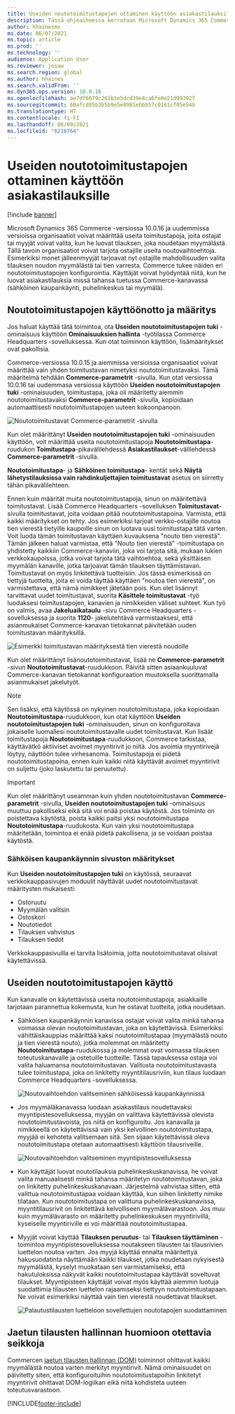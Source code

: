 ```yaml
---
title: Useiden noutotoimitustapojen ottaminen käyttöön asiakastilauksille
description: Tässä ohjeaiheessa kerrotaan Microsoft Dynamics 365 Commercen toiminnoista, joiden avulla voit luoda asiakastilauksia noudettavaksi myymälästä.
author: hhainesms
ms.date: 06/07/2021
ms.topic: article
ms.prod: ''
ms.technology: ''
audience: Application User
ms.reviewer: josaw
ms.search.region: global
ms.author: hhaines
ms.search.validFrom: ''
ms.dyn365.ops.version: 10.0.16
ms.openlocfilehash: ae7df6679c261b5e5dcd39e4ca6fe0e21d993927
ms.sourcegitcommit: 60afcd85b3b5b9e5e8981ebbb57c0161cf05e54b
ms.translationtype: HT
ms.contentlocale: fi-FI
ms.lasthandoff: 06/09/2021
ms.locfileid: "6216764"
---
```

# <a name="enable-multiple-pickup-delivery-modes-for-customer-orders"></a>Useiden noutotoimitustapojen ottaminen käyttöön asiakastilauksille

[!include [banner](includes/banner.md)]


Microsoft Dynamics 365 Commerce -versiossa 10.0.16 ja uudemmissa versioissa organisaatiot voivat määrittää useita toimitustapoja, joita ostajat tai myyjät voivat valita, kun he luovat tilauksen, joka noudetaan myymälästä. Tällä tavoin organisaatiot voivat tarjota ostajille useita noutovaihtoehtoja. Esimerkiksi monet jälleenmyyjät tarjoavat nyt ostajille mahdollisuuden valita tilauksen noudon myymälästä tai tien varresta. Commerce tukee näiden eri noutotoimitustapojen konfigurointia. Käyttäjät voivat hyödyntää niitä, kun he luovat asiakastilauksia missä tahansa tuetussa Commerce-kanavassa (sähköinen kaupankäynti, puhelinkeskus tai myymälä).

## <a name="enable-and-configure-pickup-delivery-modes"></a>Noutotoimitustapojen käyttöönotto ja määritys

Jos haluat käyttää tätä toimintoa, ota **Useiden noutotoimitustapojen tuki** -ominaisuus käyttöön **Ominaisuuksien hallinta** -työtilassa Commerce Headquarters -sovelluksessa. Kun otat toiminnon käyttöön, lisämääritykset ovat pakollisia.

Commerce-versiossa 10.0.15 ja aiemmissa versioissa organisaatiot voivat määrittää vain yhden toimitustavan nimetyksi noutotoimitustavaksi. Tämä määritelmä tehdään **Commerce-parametrit** -sivulla. Kun otat versiossa 10.0.16 tai uudemmasa versiossa käyttöön **Useiden noutotoimitustapojen tuki** -ominaisuuden, toimitustapa, joka oli määritetty aiemmin noutotoimitustavaksi **Commerce-parametrit** -sivulla, kopioidaan automaattisesti noutotoimitustapojen uuteen kokoonpanoon.

![Noutotoimitustavat Commerce-parametrit -sivulla](media/multiplepickupparameter.png)

Kun olet määrittänyt **Useiden noutotoimitustapojen tuki** -ominaisuuden käyttöön, voit määrittää useita noutotoimitustapoja **Noutotoimitustapa**-ruudukon **Toimitustapa**-pikavälilehdessä **Asiakastilaukset**-välilehdessä **Commerce-parametrit** -sivulla.

**Noutotoimitustapa**- ja **Sähköinen toimitustapa**- kentät sekä **Näytä lähetystilauksissa vain rahdinkuljettajien toimitustavat** asetus on siirretty tähän pikavälilehteen.

Ennen kuin määrität muita noutotoimitustapoja, sinun on määritettävä toimitustavat. Lisää Commerce Headquarters -sovelluksen **Toimitustavat**-sivulla toimitustavat, joita voidaan pitää noutotoimitustapoina. Varmista, että kaikki määritykset on tehty. Jos esimerkiksi tarjoat verkko-ostajille noutoa tien vierestä tietyille kaupoille sinun on luotava uusi toimitustapa tätä varten. Voit luoda tämän toimitustavan käyttäen kuvauksena "nouto tien vierestä". Tämän jälkeen haluat varmistaa, että "Nouto tien vierestä" -toimitustapa on yhdistetty kaikkiin Commerce-kanaviin, joka voi tarjota sitä, mukaan lukien verkkokaupoissa, jotka voivat tarjota tätä vaihtoehtoa, sekä yksittäisen myymälän kanaville, jotka tarjoavat tämän tilauksen täyttämistavan. Toimitustavat on myös linkitettävä tuotteisiin. Jos tässä esimerkissä on tiettyjä tuotteita, joita ei voida täyttää käyttäen "noutoa tien vierestä", on varmistettava, että nämä nimikkeet jätetään pois. Kun olet lisännyt tarvittavat uudet toimitustavat, suorita **Käsittele toimitustavat** -työ luodaksesi toimitustapojen, kanavien ja nimikkeiden väliset suhteet. Kun työ on valmis, avaa **Jakeluaikataulu** -sivu Commerce Headquarters -sovelluksessa ja suorita **1120**- jakelutehtävä varmistaaksesi, että asianmukaiset Commerce-kanavan tietokannat päivitetään uuden toimitustavan määrityksillä.

![Esimerkki toimitustavan määrityksestä tien vierestä noudolle](media/pickupmodes.png)

Kun olet määrittänyt lisänoutotoimitustavat, lisää ne **Commerce-parametrit** -sivun **Noutotoimitustavat**-ruudukkoon. Päivitä sitten asiaankuuluvat Commerce-kanavan tietokannat konfiguraation muutoksella suorittamalla asianmukaiset jakelutyöt.

> [!NOTE]
> Sen lisäksi, että käytössä on nykyinen noutotoimitustapa, joka kopioidaan **Noutotoimitustapa**-ruudukkoon, kun otat käyttöön **Useiden noutotoimitustapojen tuki** -ominaisuuden, sinun on konfiguroitava jokaiselle luomallesi noutotoimitustavalle uudet toimitustavat. Kun lisäät toimitustapoja **Noutotoimitustapa**-ruudukkoon, Commerce tarkistaa, käyttävätkö aktiiviset avoimet myyntirivit jo niitä. Jos avoimia myyntirivejä löytyy, näyttöön tulee virhesanoma. Toimitustapoja ei pidetä noutotoimitustapoina, ennen kuin kaikki niitä käyttävät avoimet myyntirivit on suljettu (joko laskutettu tai peruutettu).

> [!IMPORTANT]
> Kun olet määrittänyt useamman kuin yhden noutotoimitustavan **Commerce-parametrit** -sivulla, **Useiden noutotoimitustapojen tuki** -ominaisuus muuttuu pakolliseksi eikä sitä voi enää poistaa käytöstä. Jos toiminto on poistettava käytöstä, poista kaikki paitsi yksi noutotoimitustapa **Noutotoimitustapa**-ruudukosta. Kun vain yksi noutotoimitustapa määritetään, toimintoa ei enää pidetä pakollisena, ja se voidaan poistaa käytöstä.

### <a name="e-commerce-site-configurations"></a>Sähköisen kaupankäynnin sivuston määritykset

Kun **Useiden noutotoimitustapojen tuki** on käytössä, seuraavat verkkokauppasivujen moduulit näyttävät uudet noutotoimitustavat määritysten mukaisesti:

- Ostoruutu
- Myymälän valitsin
- Ostoskori
- Noutotiedot
- Tilauksen vahvistus
- Tilauksen tiedot

Verkkokauppasivuilla ei tarvita lisätoimia, jotta noutotoimitustavat olisivat käytettävissä.

## <a name="work-with-multiple-pickup-delivery-modes"></a>Useiden noutotoimitustapojen käyttö

Kun kanavalle on käytettävissä useita noutotoimitustapoja, asiakkaille tarjotaan parannettua kokemusta, kun he ostavat tuotteita, jotka noudetaan. 

- Sähköisen kaupankäynnin kanavissa ostajat voivat valita minkä tahansa voimassa olevan noutotoimitustavan, joka on käytettävissä. Esimerkiksi vähittäiskauppias määrittää kaksi noutotoimitustapaa (myymälästä nouto ja tien vierestä nouto), jotka molemmat on määritetty **Noutotoimitustapa**-ruudukossa ja molemmat ovat voimassa tilauksen toteutuskanavalle ja ostetuille tuotteille. Tässä tapauksessa ostaja voi valita haluamansa noutotoimitustavan. Valitusta noutotoimitustavasta tulee toimitustapa, joka on linkitetty myyntitilausriviin, kun tilaus luodaan Commerce Headquarters -sovelluksessa.

    ![Noutovaihtoehdon valitseminen sähköisessä kaupankäynnissä](media/pickupecommerce.png)

- Jos myymäläkanavassa luodaan asiakastilaus noudettavaksi myyntipistesovelluksessa, myyjän on valittava käytettävissä olevista noutotoimitustavoista, jos niitä on konfiguroitu. Jos kanavalla ja nimikkeellä on käytettävissä vain yksi kelvollinen noutotoimitustapa, myyjää ei kehoteta valitsemaan sitä. Sen sijaan käytettävissä oleva noutotoimitustapa otetaan automaattisesti käyttöön tilausriveille.

    ![Noutovaihtoehdon valitseminen myyntipistesovelluksessa](media/pickuppos.png)

- Kun käyttäjät luovat noutotilauksia puhelinkeskuskanavissa, he voivat valita manuaalisesti minkä tahansa määritetyn noutotoimitustavan, joka on linkitetty puhelinkeskuskanavaan. Järjestelmä vahvistaa sitten, että valittua noutotoimitustapaa voidaan käyttää, kun siihen linkitetty nimike tilataan. Kun noutotoimitustapa on valittuna puhelinkeskuskanavissa, myyntitilausrivit on linkitettävä kelvolliseen myymälävarastoon. Jos muu kuin myymälävarasto on määritetty puhelinkeskuksen myyntirivillä, kyseiselle myyntiriville ei voi määrittää noutotoimitustapaa.
- Myyjät voivat käyttää **Tilauksen peruutus**- tai **Tilauksen täyttäminen** -toimintoa myyntipistesovelluksessa noutakseen tilausten tai tilausrivien luettelon noutoa varten. Jos myyjä käyttää ennalta määritettyä hakusuodatinta näyttämään kaikki tilaukset, jotka noudetaan nykyisestä myymälästä, kyselyt muokataan sen varmistamiseksi, että hakutuloksissa näkyvät kaikki noutotoimitustapaa käyttävät soveltuvat tilaukset. Myyntipisteen käyttäjät voivat myös käyttää aiemmin luotuja suodattimia tilausten luettelon rajaamiseksi tiettyyn noutotoimitustapaan. Ne voivat esimerkiksi näyttää vain tien vierestä noudettavat tilaukset.

    ![Palautustilausten luetteloon sovellettujen noutotapojen suodattaminen](media/pickuprecallorder.png)

## <a name="considerations-for-distributed-order-management"></a>Jaetun tilausten hallinnan huomioon otettavia seikkoja

Commercen [jaetun tilausten hallinnan (DOM)](./dom.md) toiminnot ohittavat kaikki myymälästä noutoa varten merkityt myyntirivit. Nämä ominaisuudet on päivitetty siten, että konfiguroituihin noutotoimitustapoihin linkitetyt myyntirivit ohittavat DOM-logiikan eikä niitä kohdisteta uuteen toteutusvarastoon.


[!INCLUDE[footer-include](../includes/footer-banner.md)]
